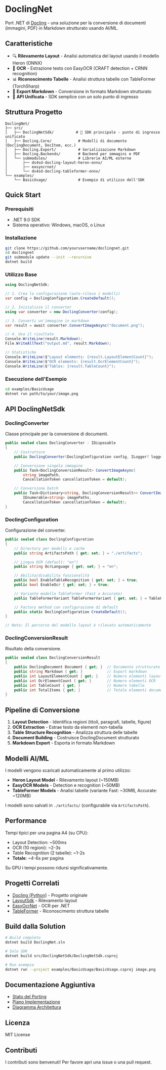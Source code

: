 # DoclingNet

Port .NET di [Docling](https://github.com/DS4SD/docling) - una soluzione per la conversione di documenti (immagini, PDF) in Markdown strutturato usando AI/ML.

## Caratteristiche

- 🔍 **Rilevamento Layout** - Analisi automatica del layout usando il modello Heron (ONNX)
- 📝 **OCR** - Estrazione testo con EasyOCR (CRAFT detection + CRNN recognition)
- 📊 **Riconoscimento Tabelle** - Analisi struttura tabelle con TableFormer (TorchSharp)
- 📄 **Export Markdown** - Conversione in formato Markdown strutturato
- 🚀 **API Unificata** - SDK semplice con un solo punto di ingresso

## Struttura Progetto

```
DoclingNet/
├── src/
│   ├── DoclingNetSdk/          # 🎯 SDK principale - punto di ingresso unificato
│   ├── Docling.Core/            # Modelli di documento (DoclingDocument, DocItem, ecc.)
│   ├── Docling.Export/          # Serializzazione Markdown
│   ├── Docling.Backends/        # Backend per immagini e PDF
│   └── submodules/              # Librerie AI/ML esterne
│       ├── ds4sd-docling-layout-heron-onnx/
│       ├── easyocrnet/
│       └── ds4sd-docling-tableformer-onnx/
└── examples/
    └── BasicUsage/              # Esempio di utilizzo dell'SDK
```

## Quick Start

### Prerequisiti

- .NET 9.0 SDK
- Sistema operativo: Windows, macOS, o Linux

### Installazione

```bash
git clone https://github.com/yourusername/doclingnet.git
cd doclingnet
git submodule update --init --recursive
dotnet build
```

### Utilizzo Base

```csharp
using DoclingNetSdk;

// 1. Crea la configurazione (auto-rileva i modelli)
var config = DoclingConfiguration.CreateDefault();

// 2. Inizializza il converter
using var converter = new DoclingConverter(config);

// 3. Converti un'immagine in markdown
var result = await converter.ConvertImageAsync("document.png");

// 4. Usa il risultato
Console.WriteLine(result.Markdown);
File.WriteAllText("output.md", result.Markdown);

// Statistiche
Console.WriteLine($"Layout elements: {result.LayoutElementCount}");
Console.WriteLine($"OCR elements: {result.OcrElementCount}");
Console.WriteLine($"Tables: {result.TableCount}");
```

### Esecuzione dell'Esempio

```bash
cd examples/BasicUsage
dotnet run path/to/your/image.png
```

## API DoclingNetSdk

### DoclingConverter

Classe principale per la conversione di documenti.

```csharp
public sealed class DoclingConverter : IDisposable
{
    // Costruttore
    public DoclingConverter(DoclingConfiguration config, ILogger? logger = null);

    // Conversione singola immagine
    public Task<DoclingConversionResult> ConvertImageAsync(
        string imagePath,
        CancellationToken cancellationToken = default);

    // Conversione batch
    public Task<Dictionary<string, DoclingConversionResult>> ConvertImagesAsync(
        IEnumerable<string> imagePaths,
        CancellationToken cancellationToken = default);
}
```

### DoclingConfiguration

Configurazione del converter.

```csharp
public sealed class DoclingConfiguration
{
    // Directory per modelli e cache
    public string ArtifactsPath { get; set; } = "./artifacts";

    // Lingua OCR (default: "en")
    public string OcrLanguage { get; set; } = "en";

    // Abilita/disabilita funzionalità
    public bool EnableTableRecognition { get; set; } = true;
    public bool EnableOcr { get; set; } = true;

    // Variante modello TableFormer (Fast o Accurate)
    public TableFormerVariant TableFormerVariant { get; set; } = TableFormerVariant.Fast;

    // Factory method con configurazione di default
    public static DoclingConfiguration CreateDefault();
}

// Nota: Il percorso del modello layout è rilevato automaticamente
```

### DoclingConversionResult

Risultato della conversione.

```csharp
public sealed class DoclingConversionResult
{
    public DoclingDocument Document { get; }  // Documento strutturato
    public string Markdown { get; }           // Export markdown
    public int LayoutElementCount { get; }    // Numero elementi layout
    public int OcrElementCount { get; }       // Numero elementi OCR
    public int TableCount { get; }            // Numero tabelle
    public int TotalItems { get; }            // Totale elementi documento
}
```

## Pipeline di Conversione

1. **Layout Detection** - Identifica regioni (titoli, paragrafi, tabelle, figure)
2. **OCR Extraction** - Estrae testo da elementi non-tabella
3. **Table Structure Recognition** - Analizza struttura delle tabelle
4. **Document Building** - Costruisce DoclingDocument strutturato
5. **Markdown Export** - Esporta in formato Markdown

## Modelli AI/ML

I modelli vengono scaricati automaticamente al primo utilizzo:

- **Heron Layout Model** - Rilevamento layout (~150MB)
- **EasyOCR Models** - Detection e recognition (~50MB)
- **TableFormer Models** - Analisi tabelle (variante Fast: ~30MB, Accurate: ~120MB)

I modelli sono salvati in `./artifacts/` (configurabile via `ArtifactsPath`).

## Performance

Tempi tipici per una pagina A4 (su CPU):

- Layout Detection: ~500ms
- OCR (10 regioni): ~2-3s
- Table Recognition (2 tabelle): ~1-2s
- **Totale**: ~4-6s per pagina

Su GPU i tempi possono ridursi significativamente.

## Progetti Correlati

- [Docling (Python)](https://github.com/DS4SD/docling) - Progetto originale
- [LayoutSdk](https://github.com/DS4SD/docling-layout-heron-onnx) - Rilevamento layout
- [EasyOcrNet](https://github.com/yourusername/easyocrnet) - OCR per .NET
- [TableFormer](https://github.com/DS4SD/docling-tableformer-onnx) - Riconoscimento struttura tabelle

## Build dalla Solution

```bash
# Build completo
dotnet build DoclingNet.sln

# Solo SDK
dotnet build src/DoclingNetSdk/DoclingNetSdk.csproj

# Run esempio
dotnet run --project examples/BasicUsage/BasicUsage.csproj image.png
```

## Documentazione Aggiuntiva

- [Stato del Porting](docs/progress.md)
- [Piano Implementazione](DOCLING_IMAGE_TO_MARKDOWN_PLAN.md)
- [Diagramma Architettura](ARCHITECTURE_DIAGRAM.md)

## Licenza

MIT License

## Contributi

I contributi sono benvenuti! Per favore apri una issue o una pull request.
